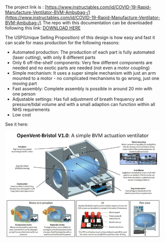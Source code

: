 
The project link is : [https://www.instructables.com/id/COVID-19-Rapid-Manufacture-Ventilator-BVM-Ambubag-/](https://www.instructables.com/id/COVID-19-Rapid-Manufacture-Ventilator-BVM-Ambubag-/)
The repo  with this documentation can be downloaded following this link: [DOWNLOAD HERE](https://github.com/CombatCovid/OpenVent-Bristol/archive/master.zip)


The USP(Unique Selling Proposition) of this design is how easy and fast it can scale for mass production for the following reasons:

- Automated production: The production of each part is fully automated (laser cutting), with only 8 different parts
- Only 6 off-the-shelf components: Very few different components are needed and no exotic parts are needed (not even a motor coupling)
- Simple mechanism: It uses a super simple mechanism with just an arm mounted to a motor - no complicated mechanisms to go wrong, just one moving part
- Fast assembly: Complete assembly is possible in around 20 min with one person
- Adjustable settings: Has full adjustment of breath frequency and pressure/tidal volume and with a small adaption can function within all NHS requirements
- Low cost

See it here: 

[![Watch the video](summary.jpg)](https://youtu.be/jutBw_xIwTw)


